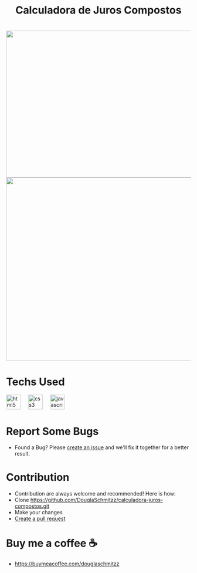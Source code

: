 <h1 align="center">Calculadora de Juros Compostos<h1/>

<div align="center">
  <img height="400" width= "700" src="https://github.com/user-attachments/assets/89d1d561-0ff0-4a43-8780-08f3a588a21e"/> 
 <img height="500" width= "700" src="https://github.com/user-attachments/assets/36db1486-47c8-4ff5-9121-d87823de4ec2"/> 
</div>


# Techs Used
<div align="left">
  <img src="https://cdn.jsdelivr.net/gh/devicons/devicon/icons/html5/html5-original.svg" height="40" alt="html5 logo"  />
  <img width="12" />
  <img src="https://cdn.jsdelivr.net/gh/devicons/devicon/icons/css3/css3-original.svg" height="40" alt="css3 logo"  />
  <img width="12" />
  <img src="https://cdn.jsdelivr.net/gh/devicons/devicon/icons/javascript/javascript-original.svg" height="40" alt="javascript logo"  />
</div>



# Report Some Bugs
- Found a Bug? Please  <a href= "https://github.com/DouglaSchmitzz/calculadora-juros-compostos/issues"> create an issue</a> and we'll fix it together for a better result.


# Contribution 


- Contribution are always welcome and recommended! Here is how:
- Clone https://github.com/DouglaSchmitzz/calculadora-juros-compostos.git
- Make your changes
- <a href= "https://github.com/DouglaSchmitzz/calculadora-juros-compostos/pulls">Create a pull request<a/>

# Buy me a coffee ☕
- https://buymeacoffee.com/douglaschmitzz 
